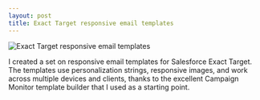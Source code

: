 ```yaml
---
layout: post
title: Exact Target responsive email templates
---
```


![Exact Target responsive email templates](http://upload.sam-thompson.info/upload/files/exact_target_responsive_templates_1.jpg "Large example image")

I created a set on responsive email templates for Salesforce Exact Target. The templates use personalization strings, responsive images, and work across multiple devices and clients, thanks to the excellent Campaign Monitor template builder that I used as a starting point.
